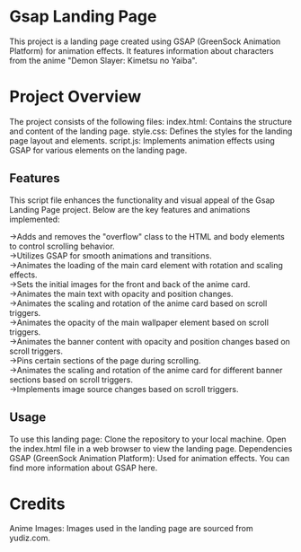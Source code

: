 # Gsap Landing Page
This project is a landing page created using GSAP (GreenSock Animation Platform) for animation effects. It features information about characters from the anime "Demon Slayer: Kimetsu no Yaiba".

# Project Overview
The project consists of the following files:
index.html: Contains the structure and content of the landing page.
style.css: Defines the styles for the landing page layout and elements.
script.js: Implements animation effects using GSAP for various elements on the landing page.

## Features
This script file enhances the functionality and visual appeal of the Gsap Landing Page project. Below are the key features and animations implemented:

->Adds and removes the "overflow" class to the HTML and body elements to control scrolling behavior.                                                                     
->Utilizes GSAP for smooth animations and transitions.                                                                                                                   
->Animates the loading of the main card element with rotation and scaling effects.                                                                                       
->Sets the initial images for the front and back of the anime card.                                                                                                      
->Animates the main text with opacity and position changes.                                                                                                              
->Animates the scaling and rotation of the anime card based on scroll triggers.                                                                                          
->Animates the opacity of the main wallpaper element based on scroll triggers.                                                                                           
->Animates the banner content with opacity and position changes based on scroll triggers.                                                                                
->Pins certain sections of the page during scrolling.                                                                                                                    
->Animates the scaling and rotation of the anime card for different banner sections based on scroll triggers.                                                            
->Implements image source changes based on scroll triggers.                                                                                                              

## Usage
To use this landing page:
Clone the repository to your local machine.
Open the index.html file in a web browser to view the landing page.
Dependencies
GSAP (GreenSock Animation Platform): Used for animation effects. You can find more information about GSAP here.

# Credits
Anime Images: Images used in the landing page are sourced from yudiz.com.
